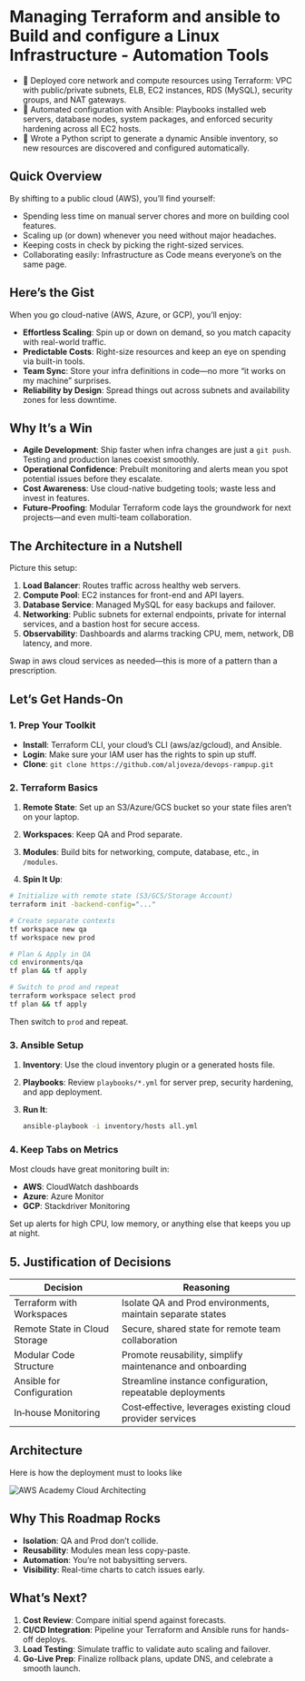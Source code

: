 # Managing Terraform and ansible to Build and configure a Linux Infrastructure - Automation Tools

* 🚀 Deployed core network and compute resources using Terraform: VPC with public/private subnets, ELB, EC2 instances, RDS (MySQL), security groups, and NAT gateways.
* 🤖 Automated configuration with Ansible: Playbooks installed web servers, database nodes, system packages, and enforced security hardening across all EC2 hosts.
* 🐍 Wrote a Python script to generate a dynamic Ansible inventory, so new resources are discovered and configured automatically.

## Quick Overview

By shifting to a public cloud (AWS), you’ll find yourself:

* Spending less time on manual server chores and more on building cool features.
* Scaling up (or down) whenever you need without major headaches.
* Keeping costs in check by picking the right-sized services.
* Collaborating easily: Infrastructure as Code means everyone’s on the same page.

## Here’s the Gist

When you go cloud-native (AWS, Azure, or GCP), you’ll enjoy:

* **Effortless Scaling**: Spin up or down on demand, so you match capacity with real-world traffic.
* **Predictable Costs**: Right-size resources and keep an eye on spending via built-in tools.
* **Team Sync**: Store your infra definitions in code—no more “it works on my machine” surprises.
* **Reliability by Design**: Spread things out across subnets and availability zones for less downtime.

## Why It’s a Win

* **Agile Development**: Ship faster when infra changes are just a `git push`. Testing and production lanes coexist smoothly.
* **Operational Confidence**: Prebuilt monitoring and alerts mean you spot potential issues before they escalate.
* **Cost Awareness**: Use cloud-native budgeting tools; waste less and invest in features.
* **Future-Proofing**: Modular Terraform code lays the groundwork for next projects—and even multi-team collaboration.

## The Architecture in a Nutshell

Picture this setup:

1. **Load Balancer**: Routes traffic across healthy web servers.
2. **Compute Pool**: EC2 instances for front-end and API layers.
3. **Database Service**: Managed MySQL for easy backups and failover.
4. **Networking**: Public subnets for external endpoints, private for internal services, and a bastion host for secure access.
5. **Observability**: Dashboards and alarms tracking CPU, mem, network, DB latency, and more.

Swap in aws cloud services as needed—this is more of a pattern than a prescription.

## Let’s Get Hands-On

### 1. Prep Your Toolkit

* **Install**: Terraform CLI, your cloud’s CLI (aws/az/gcloud), and Ansible.
* **Login**: Make sure your IAM user has the rights to spin up stuff.
* **Clone**: `git clone https://github.com/aljoveza/devops-rampup.git`

### 2. Terraform Basics

1. **Remote State**: Set up an S3/Azure/GCS bucket so your state files aren’t on your laptop.
2. **Workspaces**: Keep QA and Prod separate.

3. **Modules**: Build bits for networking, compute, database, etc., in `/modules`.
4. **Spin It Up**:

```bash
# Initialize with remote state (S3/GCS/Storage Account)
terraform init -backend-config="..."

# Create separate contexts
tf workspace new qa
tf workspace new prod

# Plan & Apply in QA
cd environments/qa
tf plan && tf apply

# Switch to prod and repeat
terraform workspace select prod
tf plan && tf apply
```

   Then switch to `prod` and repeat.

### 3. Ansible Setup

1. **Inventory**: Use the cloud inventory plugin or a generated hosts file.
2. **Playbooks**: Review `playbooks/*.yml` for server prep, security hardening, and app deployment.
3. **Run It**:

   ```bash
   ansible-playbook -i inventory/hosts all.yml
   ```

### 4. Keep Tabs on Metrics

Most clouds have great monitoring built in:

* **AWS**: CloudWatch dashboards
* **Azure**: Azure Monitor
* **GCP**: Stackdriver Monitoring

Set up alerts for high CPU, low memory, or anything else that keeps you up at night.

## 5. Justification of Decisions

| Decision                      | Reasoning                                                  |
| ----------------------------- | ---------------------------------------------------------- |
| Terraform with Workspaces     | Isolate QA and Prod environments, maintain separate states |
| Remote State in Cloud Storage | Secure, shared state for remote team collaboration         |
| Modular Code Structure        | Promote reusability, simplify maintenance and onboarding   |
| Ansible for Configuration     | Streamline instance configuration, repeatable deployments  |
| In‑house Monitoring           | Cost‑effective, leverages existing cloud provider services |

## Architecture

Here is how the deployment must to looks like 

![AWS Academy Cloud Architecting](https://imgur.com/2zRYj8d.png)

## Why This Roadmap Rocks

* **Isolation**: QA and Prod don’t collide.
* **Reusability**: Modules mean less copy-paste.
* **Automation**: You’re not babysitting servers.
* **Visibility**: Real-time charts to catch issues early.

## What’s Next?

1. **Cost Review**: Compare initial spend against forecasts.
2. **CI/CD Integration**: Pipeline your Terraform and Ansible runs for hands-off deploys.
3. **Load Testing**: Simulate traffic to validate auto scaling and failover.
4. **Go-Live Prep**: Finalize rollback plans, update DNS, and celebrate a smooth launch.

